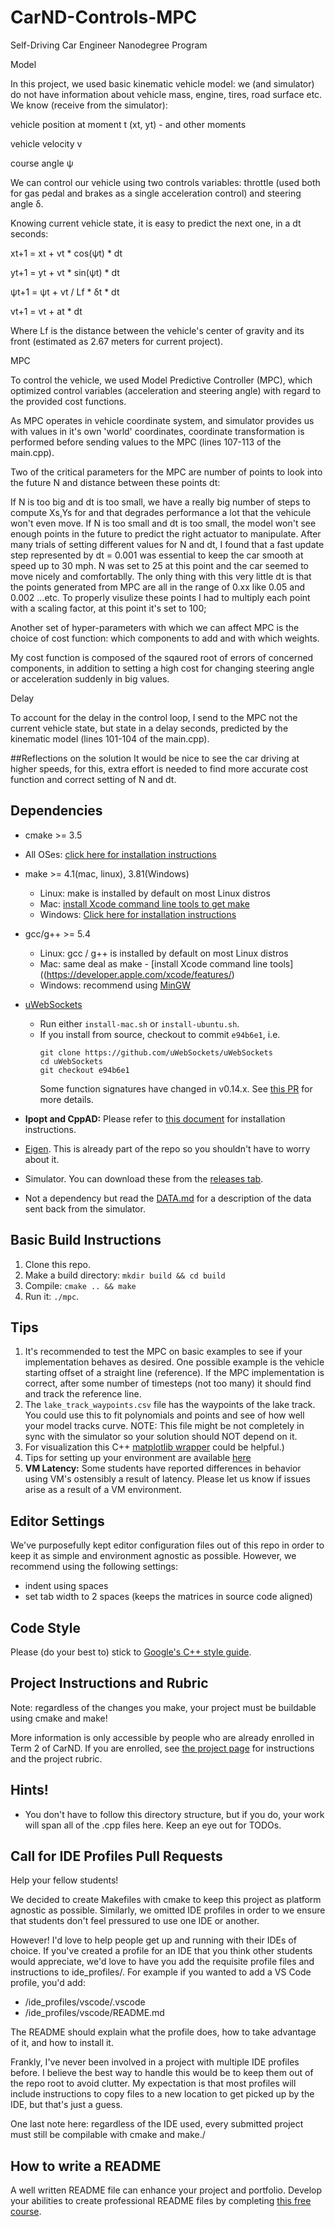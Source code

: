 # CarND-Controls-MPC
Self-Driving Car Engineer Nanodegree Program

Model

In this project, we used basic kinematic vehicle model: we (and simulator) do not have information about vehicle mass, engine, tires, road surface etc. We know (receive from the simulator):

vehicle position at moment t (xt, yt) - and other moments

vehicle velocity v

course angle ψ

We can control our vehicle using two controls variables: throttle (used both for gas pedal and brakes as a single acceleration control) and steering angle δ.

Knowing current vehicle state, it is easy to predict the next one, in a dt seconds:

xt+1 = xt + vt * cos(ψt) * dt

yt+1 = yt + vt * sin(ψt) * dt

ψt+1 = ψt + vt / Lf * δt * dt

vt+1 = vt + at * dt

Where Lf is the distance between the vehicle's center of gravity and its front (estimated as 2.67 meters for current project).

MPC

To control the vehicle, we used Model Predictive Controller (MPC), which optimized control variables (acceleration and steering angle) with regard to the provided cost functions.

As MPC operates in vehicle coordinate system, and simulator provides us with values in it's own 'world' coordinates, coordinate transformation is performed before sending values to the MPC (lines 107-113 of the main.cpp).

Two of the critical parameters for the MPC are number of points to look into the future N and distance between these points dt:

If N is too big and dt is too small, we have a really big number of steps to compute Xs,Ys for and that degrades performance a lot that the vehicule won't even move. If N is too small and dt is too small, the model won't see enough points in the future to predict the right actuator to manipulate. After many trials of setting different values for N and dt, I found that a fast update step represented by dt = 0.001 was essential to keep the car smooth at speed up to 30 mph. N was set to 25 at this point and the car seemed to move nicely and comfortablly. The only thing with this very little dt is that the points generated from MPC are all in the range of 0.xx like 0.05 and 0.002 ...etc. To properly visulize these points I had to multiply each point with a scaling factor, at this point it's set to 100;

Another set of hyper-parameters with which we can affect MPC is the choice of cost function: which components to add and with which weights.

My cost function is composed of the sqaured root of errors of concerned components, in addition to setting a high cost for changing steering angle or acceleration suddenly in big values.

Delay

To account for the delay in the control loop, I send to the MPC not the current vehicle state, but state in a delay seconds, predicted by the kinematic model (lines 101-104 of the main.cpp).

##Reflections on the solution
It would be nice to see the car driving at higher speeds, for this, extra effort is needed to find more accurate cost function and correct setting of N and dt.

## Dependencies

* cmake >= 3.5
 * All OSes: [click here for installation instructions](https://cmake.org/install/)
* make >= 4.1(mac, linux), 3.81(Windows)
  * Linux: make is installed by default on most Linux distros
  * Mac: [install Xcode command line tools to get make](https://developer.apple.com/xcode/features/)
  * Windows: [Click here for installation instructions](http://gnuwin32.sourceforge.net/packages/make.htm)
* gcc/g++ >= 5.4
  * Linux: gcc / g++ is installed by default on most Linux distros
  * Mac: same deal as make - [install Xcode command line tools]((https://developer.apple.com/xcode/features/)
  * Windows: recommend using [MinGW](http://www.mingw.org/)
* [uWebSockets](https://github.com/uWebSockets/uWebSockets)
  * Run either `install-mac.sh` or `install-ubuntu.sh`.
  * If you install from source, checkout to commit `e94b6e1`, i.e.
    ```
    git clone https://github.com/uWebSockets/uWebSockets
    cd uWebSockets
    git checkout e94b6e1
    ```
    Some function signatures have changed in v0.14.x. See [this PR](https://github.com/udacity/CarND-MPC-Project/pull/3) for more details.

* **Ipopt and CppAD:** Please refer to [this document](https://github.com/udacity/CarND-MPC-Project/blob/master/install_Ipopt_CppAD.md) for installation instructions.
* [Eigen](http://eigen.tuxfamily.org/index.php?title=Main_Page). This is already part of the repo so you shouldn't have to worry about it.
* Simulator. You can download these from the [releases tab](https://github.com/udacity/self-driving-car-sim/releases).
* Not a dependency but read the [DATA.md](./DATA.md) for a description of the data sent back from the simulator.


## Basic Build Instructions

1. Clone this repo.
2. Make a build directory: `mkdir build && cd build`
3. Compile: `cmake .. && make`
4. Run it: `./mpc`.

## Tips

1. It's recommended to test the MPC on basic examples to see if your implementation behaves as desired. One possible example
is the vehicle starting offset of a straight line (reference). If the MPC implementation is correct, after some number of timesteps
(not too many) it should find and track the reference line.
2. The `lake_track_waypoints.csv` file has the waypoints of the lake track. You could use this to fit polynomials and points and see of how well your model tracks curve. NOTE: This file might be not completely in sync with the simulator so your solution should NOT depend on it.
3. For visualization this C++ [matplotlib wrapper](https://github.com/lava/matplotlib-cpp) could be helpful.)
4.  Tips for setting up your environment are available [here](https://classroom.udacity.com/nanodegrees/nd013/parts/40f38239-66b6-46ec-ae68-03afd8a601c8/modules/0949fca6-b379-42af-a919-ee50aa304e6a/lessons/f758c44c-5e40-4e01-93b5-1a82aa4e044f/concepts/23d376c7-0195-4276-bdf0-e02f1f3c665d)
5. **VM Latency:** Some students have reported differences in behavior using VM's ostensibly a result of latency.  Please let us know if issues arise as a result of a VM environment.

## Editor Settings

We've purposefully kept editor configuration files out of this repo in order to
keep it as simple and environment agnostic as possible. However, we recommend
using the following settings:

* indent using spaces
* set tab width to 2 spaces (keeps the matrices in source code aligned)

## Code Style

Please (do your best to) stick to [Google's C++ style guide](https://google.github.io/styleguide/cppguide.html).

## Project Instructions and Rubric

Note: regardless of the changes you make, your project must be buildable using
cmake and make!

More information is only accessible by people who are already enrolled in Term 2
of CarND. If you are enrolled, see [the project page](https://classroom.udacity.com/nanodegrees/nd013/parts/40f38239-66b6-46ec-ae68-03afd8a601c8/modules/f1820894-8322-4bb3-81aa-b26b3c6dcbaf/lessons/b1ff3be0-c904-438e-aad3-2b5379f0e0c3/concepts/1a2255a0-e23c-44cf-8d41-39b8a3c8264a)
for instructions and the project rubric.

## Hints!

* You don't have to follow this directory structure, but if you do, your work
  will span all of the .cpp files here. Keep an eye out for TODOs.

## Call for IDE Profiles Pull Requests

Help your fellow students!

We decided to create Makefiles with cmake to keep this project as platform
agnostic as possible. Similarly, we omitted IDE profiles in order to we ensure
that students don't feel pressured to use one IDE or another.

However! I'd love to help people get up and running with their IDEs of choice.
If you've created a profile for an IDE that you think other students would
appreciate, we'd love to have you add the requisite profile files and
instructions to ide_profiles/. For example if you wanted to add a VS Code
profile, you'd add:

* /ide_profiles/vscode/.vscode
* /ide_profiles/vscode/README.md

The README should explain what the profile does, how to take advantage of it,
and how to install it.

Frankly, I've never been involved in a project with multiple IDE profiles
before. I believe the best way to handle this would be to keep them out of the
repo root to avoid clutter. My expectation is that most profiles will include
instructions to copy files to a new location to get picked up by the IDE, but
that's just a guess.

One last note here: regardless of the IDE used, every submitted project must
still be compilable with cmake and make./

## How to write a README
A well written README file can enhance your project and portfolio.  Develop your abilities to create professional README files by completing [this free course](https://www.udacity.com/course/writing-readmes--ud777).
